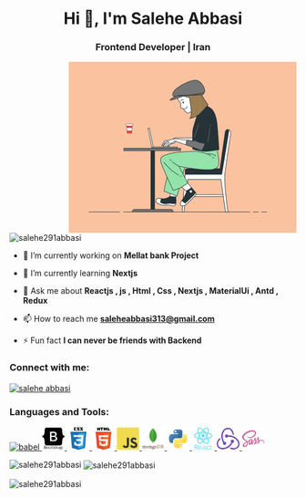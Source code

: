 <h1 align="center">Hi 👋, I'm Salehe Abbasi</h1>
<h3 align="center">Frontend Developer | Iran</h3>
<img align="right" alt="coding" width="400" src="https://github.com/salehe291abbasi/health-doctor/blob/main/readmegif.gif" />
<p   align="left"> <img src="https://komarev.com/ghpvc/?username=salehe291abbasi&label=Profile%20views&color=0e75b6&style=flat" alt="salehe291abbasi" /> </p>

- 🔭 I’m currently working on **Mellat bank Project**

- 🌱 I’m currently learning **Nextjs**

- 💬 Ask me about **Reactjs , js , Html , Css , Nextjs , MaterialUi , Antd , Redux**

- 📫 How to reach me **saleheabbasi313@gmail.com**

- ⚡ Fun fact **I can never be friends with Backend**

<h3 align="left">Connect with me:</h3>
<p align="left">
<a href="https://www.linkedin.com/in/salehe-abbasi-3427b1242" target="blank"><img align="center" src="https://raw.githubusercontent.com/rahuldkjain/github-profile-readme-generator/master/src/images/icons/Social/linked-in-alt.svg" alt="salehe abbasi" height="30" width="40" /></a>
</p>

<h3 align="left">Languages and Tools:</h3>
<p align="left"> <a href="https://babeljs.io/" target="_blank" rel="noreferrer"> <img src="https://www.vectorlogo.zone/logos/babeljs/babeljs-icon.svg" alt="babel" width="40" height="40"/> </a> <a href="https://getbootstrap.com" target="_blank" rel="noreferrer"> <img src="https://raw.githubusercontent.com/devicons/devicon/master/icons/bootstrap/bootstrap-plain-wordmark.svg" alt="bootstrap" width="40" height="40"/> </a> <a href="https://www.w3schools.com/css/" target="_blank" rel="noreferrer"> <img src="https://raw.githubusercontent.com/devicons/devicon/master/icons/css3/css3-original-wordmark.svg" alt="css3" width="40" height="40"/> </a> <a href="https://www.w3.org/html/" target="_blank" rel="noreferrer"> <img src="https://raw.githubusercontent.com/devicons/devicon/master/icons/html5/html5-original-wordmark.svg" alt="html5" width="40" height="40"/> </a> <a href="https://developer.mozilla.org/en-US/docs/Web/JavaScript" target="_blank" rel="noreferrer"> <img src="https://raw.githubusercontent.com/devicons/devicon/master/icons/javascript/javascript-original.svg" alt="javascript" width="40" height="40"/> </a> <a href="https://www.mongodb.com/" target="_blank" rel="noreferrer"> <img src="https://raw.githubusercontent.com/devicons/devicon/master/icons/mongodb/mongodb-original-wordmark.svg" alt="mongodb" width="40" height="40"/> </a> <a href="https://www.python.org" target="_blank" rel="noreferrer"> <img src="https://raw.githubusercontent.com/devicons/devicon/master/icons/python/python-original.svg" alt="python" width="40" height="40"/> </a> <a href="https://reactjs.org/" target="_blank" rel="noreferrer"> <img src="https://raw.githubusercontent.com/devicons/devicon/master/icons/react/react-original-wordmark.svg" alt="react" width="40" height="40"/> </a> <a href="https://redux.js.org" target="_blank" rel="noreferrer"> <img src="https://raw.githubusercontent.com/devicons/devicon/master/icons/redux/redux-original.svg" alt="redux" width="40" height="40"/> </a> <a href="https://sass-lang.com" target="_blank" rel="noreferrer"> <img src="https://raw.githubusercontent.com/devicons/devicon/master/icons/sass/sass-original.svg" alt="sass" width="40" height="40"/> </a> </p>

<p><img align="left" src="https://github-readme-stats.vercel.app/api/top-langs?username=salehe291abbasi&show_icons=true&locale=en&layout=compact" alt="salehe291abbasi" /></p>

<p>&nbsp;<img align="center" src="https://github-readme-stats.vercel.app/api?username=salehe291abbasi&show_icons=true&locale=en" alt="salehe291abbasi" /></p>

<p><img align="center" src="https://github-readme-streak-stats.herokuapp.com/?user=salehe291abbasi&" alt="salehe291abbasi" /></p>
